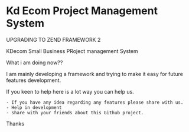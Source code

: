 Kd Ecom Project Management System
============================


UPGRADING TO ZEND FRAMEWORK 2

KDecom Small Business PRoject management System

What i am doing now?? 

I am mainly developing a framework and trying to make it easy for future features development.

If you keen to help here is a lot way you can help us.

    - If you have any idea regarding any features please share with us.
    - Help in development
    - share with your friends about this Github project.

Thanks
